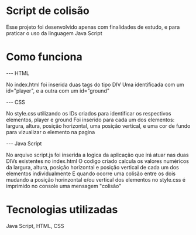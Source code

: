 # Script de colisão
Esse projeto foi desenvolvido apenas com finalidades de estudo, e para praticar o uso da linguagem Java Script

# Como funciona
--- HTML

No index.html foi inserida duas tags do tipo DIV
Uma identificada com um id="player", e a outra com um id="ground"

--- CSS

No style.css utilizando os IDs criados para identificar os respectivos elementos, player e ground
Foi inserido para cada um dos elementos: largura, altura, posição horizontal, uma posição vertical, e uma cor de fundo para vizualizar o elemento na pagina
 
--- Java Script

No arquivo script.js foi inserida a logica da aplicação que irá atuar nas duas DIVs existentes no index.html
O codigo criado calcula os valores numéricos da largura, altura, posição horizontal e posição vertical de cada um dos elementos individualmente
E quando ocorre uma colisão entre os dois mudando a posição horinzontal e/ou vertical dos elementos no style.css é imprimido no console uma mensagem "colisão"
 
# Tecnologias utilizadas
Java Script, HTML, CSS
 
